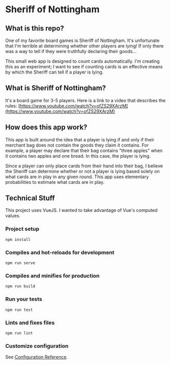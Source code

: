 # Sheriff of Nottingham
## What is this repo?
One of my favorite board games is Sheriff of Nottingham. It's unfortunate that I'm terrible at determining whether other players are lying! If only there was a way to tell if they were truthfully declaring their goods...

This small web app is designed to count cards automatically. I'm creating this as an experiment; I want to see if counting cards is an effective means by which the Sheriff can tell if a player is lying.

## What is Sheriff of Nottingham?
It's a board game for 3-5 players. Here is a link to a video that describes the rules: [https://www.youtube.com/watch?v=ofZS29XArzM](https://www.youtube.com/watch?v=ofZS29XArzM)

## How does this app work?
This app is built around the idea that a player is lying if and only if their merchant bag does not contain the goods they claim it contains. For example, a player may declare that their bag contains "three apples" when it contains two apples and one bread. In this case, the player is lying.

Since a player can only place cards from their hand into their bag, I believe the Sheriff can determine whether or not a player is lying based solely on what cards are in play in any given round. This app uses elementary probabilities to estimate what cards are in play.

## Technical Stuff
This project uses VueJS. I wanted to take advantage of Vue's computed values.

### Project setup
```
npm install
```

### Compiles and hot-reloads for development
```
npm run serve
```

### Compiles and minifies for production
```
npm run build
```

### Run your tests
```
npm run test
```

### Lints and fixes files
```
npm run lint
```

### Customize configuration
See [Configuration Reference](https://cli.vuejs.org/config/).
